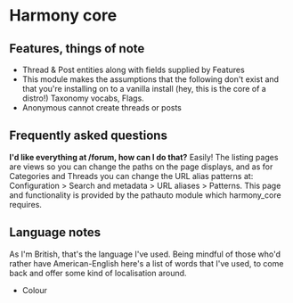 # Harmony core

## Features, things of note
+ Thread & Post entities along with fields supplied by Features
+ This module makes the assumptions that the following don't exist and that you're installing on to a vanilla install (hey, this is the core of a distro!) Taxonomy vocabs, Flags.
+ Anonymous cannot create threads or posts

## Frequently asked questions

**I'd like everything at /forum, how can I do that?**
Easily! The listing pages are views so you can change the paths on the page displays, and as for Categories and Threads you can change the URL alias patterns at: Configuration > Search and metadata > URL aliases > Patterns. This page and functionality is provided by the pathauto module which harmony_core requires.

## Language notes
As I'm British, that's the language I've used. Being mindful of those who'd rather have American-English here's a list of words that I've used, to come back and offer some kind of localisation around.
+ Colour
